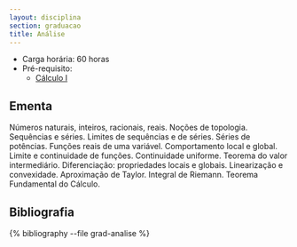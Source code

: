 ```yaml
---
layout: disciplina
section: graduacao
title: Análise
---
```


- Carga horária: 60 horas
- Pré-requisito: 
    - [Cálculo I](calculo-I.html)  

## Ementa 

Números naturais, inteiros, racionais, reais. Noções de topologia. Sequências e séries. Limites de sequências e de séries. Séries de potências. Funções reais de uma variável. Comportamento local e global. Limite e continuidade de funções. Continuidade uniforme. Teorema do valor intermediário. Diferenciação: propriedades locais e globais. Linearização e convexidade. Aproximação de Taylor. Integral de Riemann. Teorema Fundamental do Cálculo.

## Bibliografia

{% bibliography --file grad-analise %}


